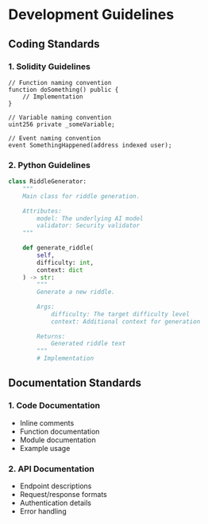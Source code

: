 # Development Guidelines

## Coding Standards

### 1. Solidity Guidelines
```solidity
// Function naming convention
function doSomething() public {
    // Implementation
}

// Variable naming convention
uint256 private _someVariable;

// Event naming convention
event SomethingHappened(address indexed user);
```

### 2. Python Guidelines
```python
class RiddleGenerator:
    """
    Main class for riddle generation.
    
    Attributes:
        model: The underlying AI model
        validator: Security validator
    """
    
    def generate_riddle(
        self,
        difficulty: int,
        context: dict
    ) -> str:
        """
        Generate a new riddle.
        
        Args:
            difficulty: The target difficulty level
            context: Additional context for generation
            
        Returns:
            Generated riddle text
        """
        # Implementation
```

## Documentation Standards

### 1. Code Documentation
- Inline comments
- Function documentation
- Module documentation
- Example usage

### 2. API Documentation
- Endpoint descriptions
- Request/response formats
- Authentication details
- Error handling
